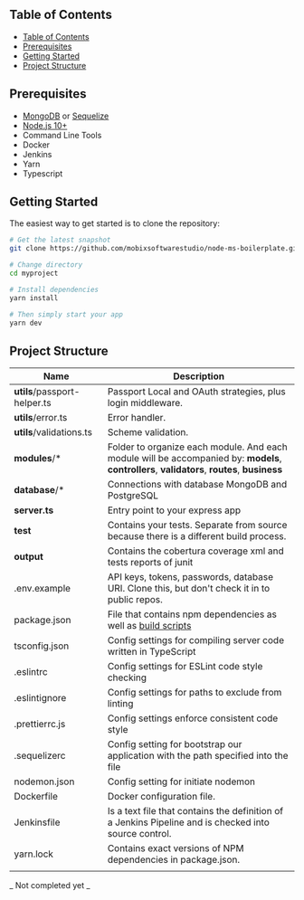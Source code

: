 Table of Contents
-----------------

- [Table of Contents](#table-of-contents)
- [Prerequisites](#prerequisites)
- [Getting Started](#getting-started)
- [Project Structure](#project-structure)

Prerequisites
-------------

- [MongoDB](https://www.mongodb.com/download-center/community)
or [Sequelize](https://sequelize.org/)
- [Node.js 10+](http://nodejs.org)
- Command Line Tools
- Docker
- Jenkins
- Yarn
- Typescript

Getting Started
---------------

The easiest way to get started is to clone the repository:

```bash
# Get the latest snapshot
git clone https://github.com/mobixsoftwarestudio/node-ms-boilerplate.git myproject

# Change directory
cd myproject

# Install dependencies
yarn install

# Then simply start your app
yarn dev
```

Project Structure
-----------------

| Name                         | Description                                                                                                                                   |
| ---------------------------- | --------------------------------------------------------------------------------------------------------------------------------------------- |
| **utils**/passport-helper.ts | Passport Local and OAuth strategies, plus login middleware.                                                                                   |
| **utils**/error.ts           | Error handler.                                                                                                                                |
| **utils**/validations.ts     | Scheme validation.                                                                                                                            |
| **modules**/*                | Folder to organize each module. And each module will be accompanied by: **models**, **controllers**, **validators**, **routes**, **business** |
| **database**/*               | Connections with database MongoDB and PostgreSQL                                                                                              |
| **server.ts**                | Entry point to your express app                                                                                                               |
| **__test__**                 | Contains your tests. Separate from source because there is a different build process.                                                         |
| **output**                   | Contains the cobertura coverage xml and tests reports of junit                                                                                |
| .env.example                 | API keys, tokens, passwords, database URI. Clone this, but don't check it in to public repos.                                                 |
| package.json                 | File that contains npm dependencies as well as [build scripts](#what-if-a-library-isnt-on-definitelytyped)                                    |
| tsconfig.json                | Config settings for compiling server code written in TypeScript                                                                               |
| .eslintrc                    | Config settings for ESLint code style checking                                                                                                |
| .eslintignore                | Config settings for paths to exclude from linting                                                                                             |
| .prettierrc.js               | Config settings enforce consistent code style                                                                                                 |
| .sequelizerc                 | Config setting for bootstrap our application with the path specified into the file                                                            |
| nodemon.json                 | Config setting for initiate nodemon                                                                                                           |
| Dockerfile                   | Docker configuration file.                                                                                                                    |
| Jenkinsfile                  | Is a text file that contains the definition of a Jenkins Pipeline and is checked into source control.                                         |
| yarn.lock                    | Contains exact versions of NPM dependencies in package.json.                                                                                  |
|                              |

_ Not completed yet _ 